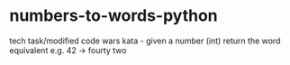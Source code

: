 # numbers-to-words-python
tech task/modified code wars kata - given a number (int) return the word equivalent e.g. 42 -> fourty two
